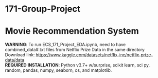 # 171-Group-Project
# Movie Recommendation System

**WARNING**: To run ECS_171_Project_EDA.ipynb, need to have combined_data#.txt files from Netflix Prize Data in the same directory
<br>
Download link: https://www.kaggle.com/datasets/netflix-inc/netflix-prize-data/data
<br>
**REQUIRED INSTALLATION**: Python v3.7+ w/surprise, scikit learn, sci py, random, pandas, numpy, seaborn, os, and matplotlib.
